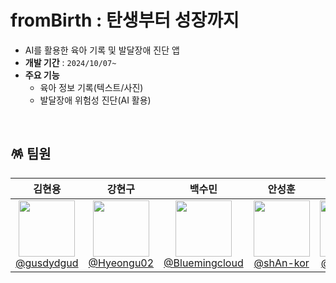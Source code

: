 # fromBirth : 탄생부터 성장까지
- AI를 활용한 육아 기록 및 발달장애 진단 앱
- **개발 기간** : `2024/10/07~`
- **주요 기능**
    - 육아 정보 기록(텍스트/사진)
    - 발달장애 위험성 진단(AI 활용)
<br/>

## 🪅 팀원
| **김현용** | **강현구** | **백수민** | **안성훈** |**조예원** |**한정우** |
| :------: |  :------: | :------: | :------: |:------: |:------: |
| [<img src="https://avatars.githubusercontent.com/gusdydgud" height=90> <br/> @gusdydgud](https://github.com/gusdydgud) |  [<img src="https://avatars.githubusercontent.com/Hyeongu02" height=90> <br/> @Hyeongu02](https://github.com/Hyeongu02) | [<img src="https://avatars.githubusercontent.com/Bluemingcloud" height=90> <br/> @Bluemingcloud](https://github.com/Bluemingcloud) | [<img src="https://avatars.githubusercontent.com/shAn-kor" height=90> <br/> @shAn-kor](https://github.com/shAn-kor) |[<img src="https://avatars.githubusercontent.com/yewon31" height=90> <br/> @yewon31](https://github.com/yewon31) |[<img src="https://avatars.githubusercontent.com/groovyplanet" height=90> <br/> @groovyplanet](https://github.com/groovyplanet) |
<br/>

